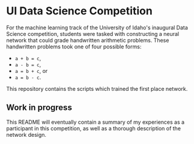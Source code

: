 # UI Data Science Competition

For the machine learning track of the University of Idaho's inaugural 
Data Science competition, students were tasked with constructing a neural 
network that could grade handwritten arithmetic problems. These handwritten 
problems took one of four possible forms:

* `a + b = c`,
* `a - b = c`,
* `a = b + c`, or
* `a = b - c`.

This repository contains the scripts which trained the first place network. 

## Work in progress

This README will eventually contain a summary of my experiences as a 
participant in this competition, as well as a thorough description of the 
network design.
